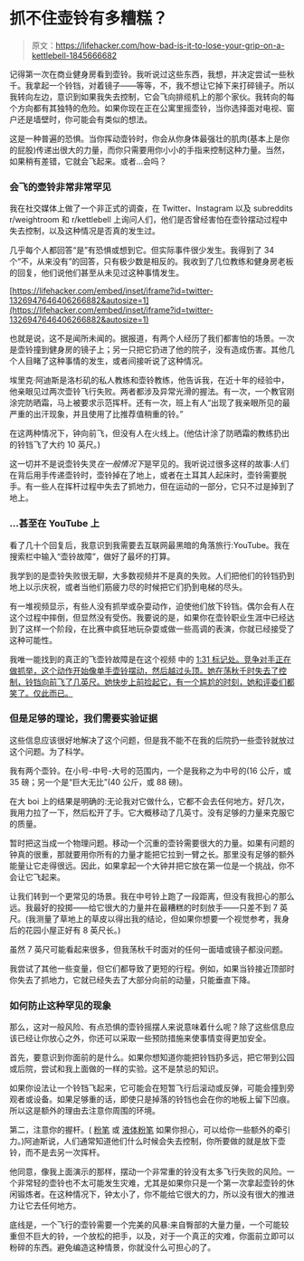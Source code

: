 # 抓不住壶铃有多糟糕？

> 原文：<https://lifehacker.com/how-bad-is-it-to-lose-your-grip-on-a-kettlebell-1845666682>

记得第一次在商业健身房看到壶铃。我听说过这些东西，我想，并决定尝试一些秋千。我拿起一个铃铛，对着镜子——等等，不，我不想让它掉下来打碎镜子。所以我转向左边，意识到如果我失去控制，它会飞向排缆机上的那个家伙。我转向的每个方向都有其独特的危险。如果你现在正在公寓里摇壶铃，当你选择面对电视、窗户还是墙壁时，你可能会有类似的想法。



这是一种普遍的恐惧。当你挥动壶铃时，你会从你身体最强壮的肌肉(基本上是你的屁股)传递出很大的力量，而你只需要用你小小的手指来控制这种力量。当然，如果稍有差错，它就会飞起来。或者...会吗？

### 会飞的壶铃非常非常罕见

我在社交媒体上做了一个非正式的调查，在 Twitter、Instagram 以及 subreddits r/weightroom 和 r/kettlebell 上询问人们，他们是否曾经害怕在壶铃摆动过程中失去控制，以及这种情况是否真的发生过。

几乎每个人都回答“是”有恐惧或想到它。但实际事件很少发生。我得到了 34 个“不，从来没有”的回答，只有极少数是相反的。我收到了几位教练和健身房老板的回复，他们说他们甚至从未见过这种事情发生。

 [https://lifehacker.com/embed/inset/iframe?id=twitter-1326947646406266882&autosize=1](https://lifehacker.com/embed/inset/iframe?id=twitter-1326947646406266882&autosize=1) 

也就是说，这不是闻所未闻的。据报道，有两个人经历了我们都害怕的场景。一次是壶铃撞到健身房的镜子上；另一只把它扔进了他的院子，没有造成伤害。其他几个人目睹了这种事情的发生，或者间接听说了这种情况。

埃里克·阿迪斯是洛杉矶的私人教练和壶铃教练，他告诉我，在近十年的经验中，他亲眼见过两次壶铃飞行失败。两者都涉及异常光滑的握法。有一次，一个教官刚涂完防晒霜，马上被要求示范挥杆。还有一次，班上有人“出现了我亲眼所见的最严重的出汗现象，并且使用了比推荐值稍重的铃。”

在这两种情况下，钟向前飞，但没有人在火线上。(他估计涂了防晒霜的教练扔出的铃铛飞了大约 10 英尺。)

这一切并不是说壶铃失灵*在一般情况下*是罕见的。我听说过很多这样的故事:人们在背后用手传递壶铃时，壶铃掉在了地上，或者在土耳其人起床时，壶铃需要脱手。有一些人在挥杆过程中失去了抓地力，但在运动的一部分，它只不过是掉到了地上。

### ...甚至在 YouTube 上

看了几十个回复后，我意识到我需要去互联网最黑暗的角落旅行:YouTube。我在搜索栏中输入“壶铃故障”，做好了最坏的打算。

我学到的是壶铃失败很无聊，大多数视频并不是真的失败。人们把他们的铃铛扔到地上以示庆祝，或者当他们筋疲力尽的时候把它们扔到电梯的尽头。

有一堆视频显示，有些人没有抓举或杂耍动作，迫使他们放下铃铛。偶尔会有人在这个过程中摔倒，但显然没有受伤。我要说的是，如果你在壶铃职业生涯中已经达到了这样一个阶段，在比赛中疯狂地玩杂耍或做一些高调的表演，你就已经接受了这种可能性。

我唯一能找到的真正的飞壶铃故障是在这个视频 中的 [1:31 标记处。竞争对手正在做抓举，这个动作开始像单手壶铃摆动，然后越过头顶。她在荡秋千时失去了控制，铃铛向前飞了几英尺。她快步上前捡起它，有一个尴尬的时刻，她和评委们都笑了。仅此而已。](https://youtu.be/hJw2wELMke4?t=91)

### 但是足够的理论，我们需要实验证据

这些信息应该很好地解决了这个问题，但是我不能不在我的后院扔一些壶铃就放过这个问题。为了科学。

我有两个壶铃。在小号-中号-大号的范围内，一个是我称之为中号的(16 公斤，或 35 磅；另一个是“巨大无比”(40 公斤，或 88 磅)。

在大 boi 上的结果是明确的:无论我对它做什么，它都不会去任何地方。好几次，我用力拉了一下，然后松开了手。它大概移动了几英寸。没有足够的力量来克服它的质量。

暂时把这当成一个物理问题。移动一个沉重的壶铃需要很大的力量。如果有问题的钟真的很重，那就要用你所有的力量才能把它拉到一臂之长。那里没有足够的额外能量让它走得很远。因此，如果拿起一个大钟并把它放在第一位是一个挑战，你不会让它飞起来。

让我们转到一个更常见的场景。我在中号铃上跑了一段距离，但没有我担心的那么远。我最好的投掷——给它很大的力量并在最糟糕的时刻放手——只差不到 7 英尺。(我测量了草地上的草皮以得出我的结论，但如果你想要一个视觉参考，我身后的花园小屋正好有 8 英尺长。)

虽然 7 英尺可能看起来很多，但我荡秋千时面对的任何一面墙或镜子都没问题。

我尝试了其他一些变量，但它们都导致了更短的行程。例如，如果当铃接近顶部时你失去了抓地力，它就已经失去了大部分向前的动量，只能垂直下降。

### 如何防止这种罕见的现象

那么，这对一般风险、有点恐惧的壶铃摇摆人来说意味着什么呢？除了这些信息应该已经让你放心之外，你还可以采取一些预防措施来使事情变得更加安全。

首先，要意识到你面前的是什么。如果你想知道你能把铃铛扔多远，把它带到公园或后院，尝试和我上面做的一样的实验。这不是禁忌的知识。

如果你设法让一个铃铛飞起来，它可能会在短暂飞行后滚动或反弹，可能会撞到旁观者或设备。如果足够重的话，即使只是掉落的铃铛也会在你的地板上留下凹痕。所以这是额外的理由去注意你周围的环境。

第二，注意你的握杆。( [粉笔](https://vitals.lifehacker.com/use-chalk-to-lift-more-weight-1835493061) 或 [液体粉笔](https://vitals.lifehacker.com/how-to-use-chalk-at-a-gym-that-doesnt-allow-chalk-1839480265) 如果你担心，可以给你一些额外的牵引力。)阿迪斯说，人们通常知道他们什么时候会失去控制，你所要做的就是放下壶铃，而不是去另一次挥杆。

他同意，像我上面演示的那样，摆动一个非常重的铃没有太多飞行失败的风险。一个非常轻的壶铃也不太可能发生灾难，尤其是如果你只是一个第一次拿起壶铃的休闲锻炼者。在这种情况下，钟太小了，你不能给它很大的力，所以没有很大的推进力让它去任何地方。

底线是，一个飞行的壶铃需要一个完美的风暴:来自臀部的大量力量，一个可能较重但不巨大的铃，一个放松的把手，以及，对于一个真正的灾难，你面前立即可以粉碎的东西。避免编造这种情景，你就没什么可担心的了。